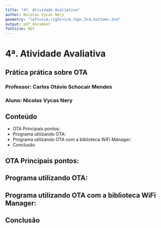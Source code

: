 ```yaml
---
title: "4ª. Atividade Avaliativa"
author: Nicolas Vycas Nery
geometry: "left=1cm,right=1cm,top=.5cm,bottom=.5cm"
output: pdf_document
fontsize: 8pt
---
```


# 4ª. Atividade Avaliativa

## Prática prática sobre OTA 

### Professor: Carlos Otávio Schocair Mendes

### Aluno: Nicolas Vycas Nery

## Conteúdo

* OTA Principais pontos:
* Programa utilizando OTA:
* Programa utilizando OTA com a biblioteca WiFi Manager:
* Conclusão

## OTA Principais pontos:


## Programa utilizando OTA:


## Programa utilizando OTA com a biblioteca WiFi Manager:


## Conclusão

